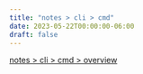 ```yaml
---
title: "notes > cli > cmd"
date: 2023-05-22T00:00:00-06:00
draft: false
---
```


[notes > cli > cmd > overview](overview.md)  
